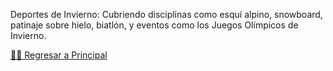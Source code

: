 Deportes de Invierno: Cubriendo disciplinas como esquí alpino, snowboard, patinaje sobre hielo, biatlón, y eventos como los Juegos Olímpicos de Invierno.

[☝🏻 Regresar a Principal](/articulos.md)